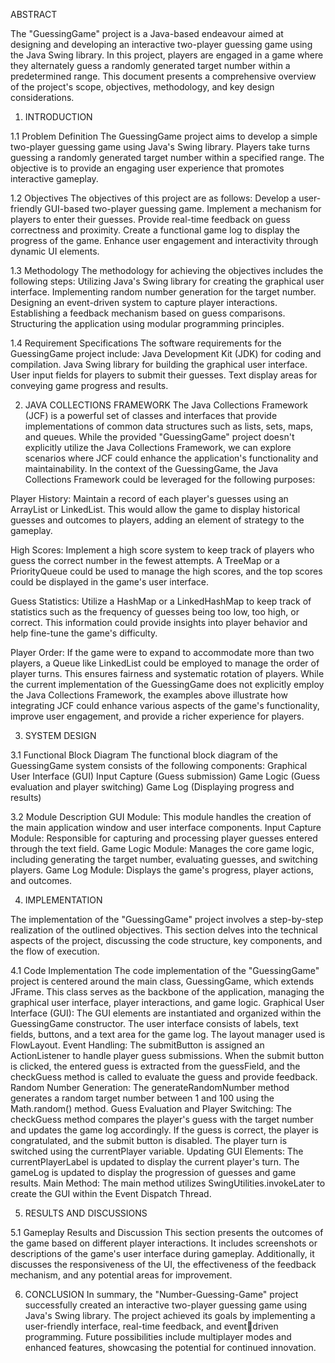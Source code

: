 ABSTRACT

The "GuessingGame" project is a Java-based endeavour aimed at designing and 
developing an interactive two-player guessing game using the Java Swing library. 
In this project, players are engaged in a game where they alternately guess a 
randomly generated target number within a predetermined range. This 
document presents a comprehensive overview of the project's scope, 
objectives, methodology, and key design considerations.

1. INTRODUCTION

1.1 Problem Definition
The GuessingGame project aims to develop a simple two-player guessing game 
using Java's Swing library. Players take turns guessing a randomly generated 
target number within a specified range. The objective is to provide an engaging 
user experience that promotes interactive gameplay.

1.2 Objectives
The objectives of this project are as follows:
Develop a user-friendly GUI-based two-player guessing game. 
Implement a mechanism for players to enter their guesses.
Provide real-time feedback on guess correctness and proximity. 
Create a functional game log to display the progress of the game.
Enhance user engagement and interactivity through dynamic UI elements.

1.3 Methodology
The methodology for achieving the objectives includes the following steps: 
Utilizing Java's Swing library for creating the graphical user interface.
Implementing random number generation for the target number. 
Designing an event-driven system to capture player interactions. 
Establishing a feedback mechanism based on guess comparisons. 
Structuring the application using modular programming principles.

1.4 Requirement Specifications
The software requirements for the GuessingGame project include: 
Java Development Kit (JDK) for coding and compilation.
Java Swing library for building the graphical user interface. 
User input fields for players to submit their guesses.
Text display areas for conveying game progress and results.

2. JAVA COLLECTIONS FRAMEWORK
The Java Collections Framework (JCF) is a powerful set of classes and interfaces 
that provide implementations of common data structures such as lists, sets, 
maps, and queues. While the provided "GuessingGame" project doesn't 
explicitly utilize the Java Collections Framework, we can explore scenarios 
where JCF could enhance the application's functionality and maintainability.
In the context of the GuessingGame, the Java Collections Framework could be 
leveraged for the following purposes:

Player History: Maintain a record of each player's guesses using an ArrayList or 
LinkedList. This would allow the game to display historical guesses and 
outcomes to players, adding an element of strategy to the gameplay.

High Scores: Implement a high score system to keep track of players who guess 
the correct number in the fewest attempts. A TreeMap or a PriorityQueue 
could be used to manage the high scores, and the top scores could be 
displayed in the game's user interface.

Guess Statistics: Utilize a HashMap or a LinkedHashMap to keep track of 
statistics such as the frequency of guesses being too low, too high, or correct. 
This information could provide insights into player behavior and help fine-tune 
the game's difficulty.

Player Order: If the game were to expand to accommodate more than two 
players, a Queue like LinkedList could be employed to manage the order of 
player turns. This ensures fairness and systematic rotation of players.
While the current implementation of the GuessingGame does not explicitly 
employ the Java Collections Framework, the examples above illustrate how 
integrating JCF could enhance various aspects of the game's functionality, 
improve user engagement, and provide a richer experience for players.

3. SYSTEM DESIGN

3.1 Functional Block Diagram
The functional block diagram of the GuessingGame system consists of the 
following components:
Graphical User Interface (GUI) 
Input Capture (Guess submission)
Game Logic (Guess evaluation and player switching) 
Game Log (Displaying progress and results)

3.2 Module Description
GUI Module: This module handles the creation of the main application window 
and user interface components.
Input Capture Module: Responsible for capturing and processing player 
guesses entered through the text field.
Game Logic Module: Manages the core game logic, including generating the 
target number, evaluating guesses, and switching players.
Game Log Module: Displays the game's progress, player actions, and 
outcomes.

4. IMPLEMENTATION

The implementation of the "GuessingGame" project involves a step-by-step 
realization of the outlined objectives. This section delves into the technical 
aspects of the project, discussing the code structure, key components, and the 
flow of execution.

4.1 Code Implementation
The code implementation of the "GuessingGame" project is centered around 
the main class, GuessingGame, which extends JFrame. This class serves as the 
backbone of the application, managing the graphical user interface, player 
interactions, and game logic.
Graphical User Interface (GUI):
The GUI elements are instantiated and organized within the GuessingGame 
constructor. The user interface consists of labels, text fields, buttons, and a 
text area for the game log. The layout manager used is FlowLayout.
Event Handling:
The submitButton is assigned an ActionListener to handle player guess 
submissions. When the submit button is clicked, the entered guess is extracted 
from the guessField, and the checkGuess method is called to evaluate the 
guess and provide feedback.
Random Number Generation:
The generateRandomNumber method generates a random target number 
between 1 and 100 using the Math.random() method.
Guess Evaluation and Player Switching:
The checkGuess method compares the player's guess with the target number 
and updates the game log accordingly. If the guess is correct, the player is 
congratulated, and the submit button is disabled. The player turn is switched 
using the currentPlayer variable.
Updating GUI Elements:
The currentPlayerLabel is updated to display the current player's turn. The 
gameLog is updated to display the progression of guesses and game results.
Main Method:
The main method utilizes SwingUtilities.invokeLater to create the GUI within 
the Event Dispatch Thread.

5. RESULTS AND DISCUSSIONS

5.1 Gameplay Results and Discussion
This section presents the outcomes of the game based on different player 
interactions. It includes screenshots or descriptions of the game's user 
interface during gameplay. Additionally, it discusses the responsiveness of the 
UI, the effectiveness of the feedback mechanism, and any potential areas for 
improvement.

6. CONCLUSION
In summary, the "Number-Guessing-Game" project successfully created an interactive 
two-player guessing game using Java's Swing library. The project achieved its 
goals by implementing a user-friendly interface, real-time feedback, and eventdriven programming. Future possibilities include multiplayer modes and 
enhanced features, showcasing the potential for continued innovation.
